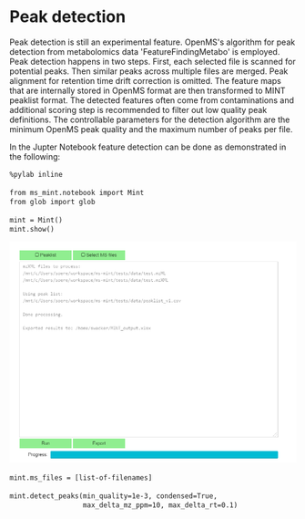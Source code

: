 # Peak detection

Peak detection is still an experimental feature. OpenMS's algorithm for peak detection from metabolomics data 'FeatureFindingMetabo' is employed. Peak detection happens in two steps. First, each selected file is scanned for potential peaks. Then similar peaks across multiple files are merged. Peak alignment for retention time drift correction is omitted. The feature maps that are internally stored in OpenMS format are then transformed to MINT peaklist format. The detected features often come from contaminations and additional scoring step is recommended to filter out low quality peak definitions. The controllable parameters for the detection algorithm are the minimum OpenMS peak quality and the maximum number of peaks per file. 

In the Jupter Notebook feature detection can be done as demonstrated in the following:

    %pylab inline

    from ms_mint.notebook import Mint
    from glob import glob

    mint = Mint()
    mint.show()

![](image/jupyter.png)


    mint.ms_files = [list-of-filenames]
    
    mint.detect_peaks(min_quality=1e-3, condensed=True, 
                      max_delta_mz_ppm=10, max_delta_rt=0.1)

